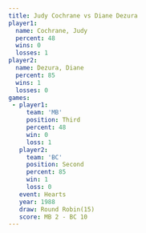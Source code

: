 ```yaml
---
title: Judy Cochrane vs Diane Dezura
player1:              
  name: Cochrane, Judy
  percent: 48         
  wins: 0             
  losses: 1           
player2:              
  name: Dezura, Diane 
  percent: 85         
  wins: 1             
  losses: 0           
games:
 - player1:         
     team: 'MB'     
     position: Third
     percent: 48    
     win: 0         
     loss: 1        
   player2:          
     team: 'BC'      
     position: Second
     percent: 85     
     win: 1          
     loss: 0         
   event: Hearts        
   year: 1988           
   draw: Round Robin(15)
   score: MB 2 - BC 10  
---
```

